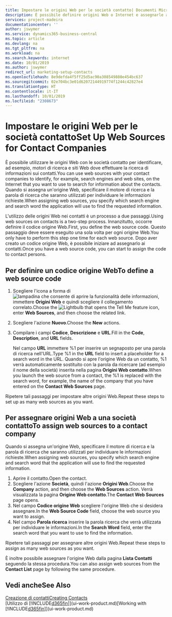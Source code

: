 ```yaml
---
title: Impostare le origini Web per le società contatto| Documenti Microsoft
description: È possibile definire origini Web o Internet e assegnarle a una società contatto per consentire l'identificazione delle modalità di ricerca delle informazioni sui contatti.
services: project-madeira
documentationcenter: ''
author: jswymer
ms.service: dynamics365-business-central
ms.topic: article
ms.devlang: na
ms.tgt_pltfrm: na
ms.workload: na
ms.search.keywords: internet
ms.date: 10/01/2019
ms.author: jswymer
redirect_url: marketing-setup-contacts
ms.openlocfilehash: 8e9defda4f5ff25d5ac90a308549880e454bc637
ms.sourcegitcommit: 02e704bc3e01d62072144919774f1244c42827e4
ms.translationtype: HT
ms.contentlocale: it-IT
ms.lasthandoff: 10/01/2019
ms.locfileid: "2308673"
---
```

# <a name="set-up-web-sources-for-contact-companies"></a><span data-ttu-id="a53b2-103">Impostare le origini Web per le società contatto</span><span class="sxs-lookup"><span data-stu-id="a53b2-103">Set Up Web Sources for Contact Companies</span></span>
<span data-ttu-id="a53b2-104">È possibile utilizzare le origini Web con le società contatto per identificare, ad esempio, motori di ricerca e siti Web dove effettuare la ricerca di informazioni sui contatti.</span><span class="sxs-lookup"><span data-stu-id="a53b2-104">You can use web sources with your contact companies to identify, for example, search engines and web sites, on the Internet that you want to use to search for information about the contacts.</span></span> <span data-ttu-id="a53b2-105">Quando si assegna un'origine Web, specificare il motore di ricerca e la parola di ricerca che saranno utilizzati per individuare le informazioni richieste.</span><span class="sxs-lookup"><span data-stu-id="a53b2-105">When assigning web sources, you specify which search engine and search word the application will use to find the requested information.</span></span>

<span data-ttu-id="a53b2-106">L'utilizzo delle origini Web nei contatti è un processo a due passaggi.</span><span class="sxs-lookup"><span data-stu-id="a53b2-106">Using web sources on contacts is a two-step process.</span></span> <span data-ttu-id="a53b2-107">Innanzitutto, occorre definire il codice origine Web.</span><span class="sxs-lookup"><span data-stu-id="a53b2-107">First, you define the web source code.</span></span> <span data-ttu-id="a53b2-108">Questo passaggio deve essere eseguito una sola volta per ogni origine Web.</span><span class="sxs-lookup"><span data-stu-id="a53b2-108">You only have to perform this step one time for each web source.</span></span> <span data-ttu-id="a53b2-109">Dopo aver creato un codice origine Web, è possibile iniziare ad assegnarlo ai contatti.</span><span class="sxs-lookup"><span data-stu-id="a53b2-109">Once you have a web source code, you can start to assign the code to contact persons.</span></span>

## <a name="to-define-a-web-source-code"></a><span data-ttu-id="a53b2-110">Per definire un codice origine Web</span><span class="sxs-lookup"><span data-stu-id="a53b2-110">To define a web source code</span></span>
1. <span data-ttu-id="a53b2-111">Scegliere l'icona a forma di ![lampadina che consente di aprire la funzionalità delle informazioni](media/ui-search/search_small.png "Informazioni sull'operazione che si desidera eseguire"), immettere **Origini Web** e quindi scegliere il collegamento correlato.</span><span class="sxs-lookup"><span data-stu-id="a53b2-111">Choose the ![Lightbulb that opens the Tell Me feature](media/ui-search/search_small.png "Tell me what you want to do") icon, enter **Web Sources**, and then choose the related link.</span></span>
2. <span data-ttu-id="a53b2-112">Scegliere l'azione **Nuovo**.</span><span class="sxs-lookup"><span data-stu-id="a53b2-112">Choose the **New** actions.</span></span>
3. <span data-ttu-id="a53b2-113">Compilare i campi **Codice**, **Descrizione** e **URL**.</span><span class="sxs-lookup"><span data-stu-id="a53b2-113">Fill in the **Code**, **Description**, and **URL** fields.</span></span>

    <span data-ttu-id="a53b2-114">Nel campo **URL** immettere %1 per inserire un segnaposto per una parola di ricerca nell'URL.</span><span class="sxs-lookup"><span data-stu-id="a53b2-114">Type %1 in the **URL** field to insert a placeholder for a search word in the URL.</span></span> <span data-ttu-id="a53b2-115">Quando si apre l'origine Web da un contatto, %1 verrà automaticamente sostituito con la parola da ricercare (ad esempio il nome della società) inserita nella pagina **Origini Web contatto**.</span><span class="sxs-lookup"><span data-stu-id="a53b2-115">When you launch the web source from a contact, the %1 is replaced with the search word, for example, the name of the company that you have entered on the **Contact Web Sources** page.</span></span>

<span data-ttu-id="a53b2-116">Ripetere tali passaggi per impostare altre origini Web.</span><span class="sxs-lookup"><span data-stu-id="a53b2-116">Repeat these steps to set up as many web sources as you want.</span></span>

## <a name="to-assign-web-sources-to-a-contact-company"></a><span data-ttu-id="a53b2-117">Per assegnare origini Web a una società contatto</span><span class="sxs-lookup"><span data-stu-id="a53b2-117">To assign web sources to a contact company</span></span>
<span data-ttu-id="a53b2-118">Quando si assegna un'origine Web, specificare il motore di ricerca e la parola di ricerca che saranno utilizzati per individuare le informazioni richieste.</span><span class="sxs-lookup"><span data-stu-id="a53b2-118">When assigning web sources, you specify which search engine and search word that the application will use to find the requested information.</span></span>

1. <span data-ttu-id="a53b2-119">Aprire il contatto.</span><span class="sxs-lookup"><span data-stu-id="a53b2-119">Open the contact.</span></span>
2. <span data-ttu-id="a53b2-120">Scegliere l'azione **Società**, quindi l'azione **Origini Web**.</span><span class="sxs-lookup"><span data-stu-id="a53b2-120">Choose the **Company** action, and then choose the **Web Sources** action.</span></span> <span data-ttu-id="a53b2-121">Verrà visualizzata la pagina **Origine Web contatto**.</span><span class="sxs-lookup"><span data-stu-id="a53b2-121">The **Contact Web Sources** page opens.</span></span>
3. <span data-ttu-id="a53b2-122">Nel campo **Codice origine Web** scegliere l'origine Web che si desidera assegnare.</span><span class="sxs-lookup"><span data-stu-id="a53b2-122">In the **Web Source Code** field, choose the web source you want to assign.</span></span>
4. <span data-ttu-id="a53b2-123">Nel campo **Parola ricerca** inserire la parola ricerca che verrà utilizzata per individuare le informazioni.</span><span class="sxs-lookup"><span data-stu-id="a53b2-123">In the **Search Word** field, enter the search word that you want to use to find the information.</span></span>

<span data-ttu-id="a53b2-124">Ripetere tali passaggi per assegnare altre origini Web.</span><span class="sxs-lookup"><span data-stu-id="a53b2-124">Repeat these steps to assign as many web sources as you want.</span></span>

<span data-ttu-id="a53b2-125">È inoltre possibile assegnare l'origine Web dalla pagina **Lista Contatti** seguendo la stessa procedura.</span><span class="sxs-lookup"><span data-stu-id="a53b2-125">You can also assign web sources from the **Contact List** page by following the same procedure.</span></span>

## <a name="see-also"></a><span data-ttu-id="a53b2-126">Vedi anche</span><span class="sxs-lookup"><span data-stu-id="a53b2-126">See Also</span></span>
[<span data-ttu-id="a53b2-127">Creazione di contatti</span><span class="sxs-lookup"><span data-stu-id="a53b2-127">Creating Contacts</span></span>](marketing-create-contact-companies.md)  
<span data-ttu-id="a53b2-128">[Utilizzo di [!INCLUDE[d365fin](includes/d365fin_md.md)]](ui-work-product.md)</span><span class="sxs-lookup"><span data-stu-id="a53b2-128">[Working with [!INCLUDE[d365fin](includes/d365fin_md.md)]](ui-work-product.md)</span></span>
